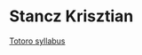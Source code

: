 # Stancz Krisztian
[Totoro syllabus](https://github.com/greenfox-academy/totoro-syllabus/wiki "Totoro syllabus")
